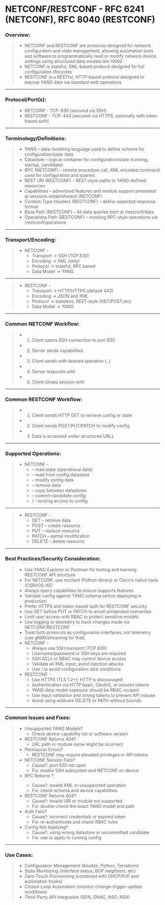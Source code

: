 # NETCONF/RESTCONF - RFC 6241 (NETCONF), RFC 8040 (RESTCONF)

### Overview:
> * NETCONF and RESTCONF are protocols designed for network configuration and state management, allowing automation tools and software to programmatically read or modify network device settings using structured data models like YANG
> * NETCONF is stateful, XML-based protocol designed for full configuration lifecycles
> * RESTCONF is a RESTful, HTTP-based protocol designed to expose YANG data via standard web operations
---
### Protocol/Port(s):
> * NETCONF - TCP: 830 (secured via SSH)
> * RESTCONF - TCP: 443 (secured via HTTPS, optionally with token based auth)
---
### Terminology/Definitions:
> * YANG – data modeling language used to define schema for configuration/state data
> * Datastore – logical container for configuration/state (running, startup, candidate)
> * RPC (NETCONF) – remote procedure call, XML encoded command used for configuration and queries
> * REST URI (RESTCONF) – REST-style paths to YANG-defined resources
> * Capabilities – advertised features and module support presented at sessions establishment (NETCONF)
> * Content-Type Headers (RESTCONF) – define expected response format
> * Base Path (RESTCONF) – All data queries start at /restconf/data
> * Operations Path (RESTCONF) – invoking RPC-style operations via /restconf/operations
---
### Transport/Encoding:
> * NETCONF -
>   * Transport → SSH (TCP 830)
>   * Encoding → XML (only)
>   * Protocol → stateful, RPC based
>   * Data Model → YANG
---
> * RESTCONF -
>   * Transport → HTTP/HTTPS (default 443)
>   * Encoding → JSON and XML
>   * Protocol → stateless, REST-style (GET/POST,etc)
>   * Data Model → YANG
---
### Common NETCONF Workflow:
> * 1. Client opens SSH connection to port 830
> * 2. Server sends capabilities
> * 3. Client sends <rpc> with desired operation (<get-config>, <edit-config>)
> * 4. Server responds with <rpc-reply>
> * 5. Client closes session with <close-session>
---
### Common RESTCONF Workflow:
> * 1. Client sends HTTP GET to retrieve config or state
> * 2. Client sends POST/PUT/PATCH to modify config
> * 3. Data is accessed under structured URLs
---
### Supported Operations:
> * NETCONF - 
>   * <get> – read state (operational data)
>   * <get-config> – read from config datastore
>   * <edit-config> – modify config data
>   * <delete-config> – remove data
>   * <copy-config> – copy between datastores
>   * <commit> – commit candidate config
>   * <lock>/<unlock> – locking access to config
---
> * RESTCONF -
>   * GET – retrieve data
>   * POST – create resource
>   * PUT – replace resource
>   * PATCH – partial modification
>   * DELETE – delete resource
---
### Best Practices/Security Consideration:
> * Use YANG Explorer or Postman for testing and learning RESTCONF API structure
> * For NETCONF, use ncclient (Python library) or Cisco’s native tools (CSR/IOS-XE)
> * Always query capabilities to ensure supports features
> * Validate config against YANG schema before deploying in production
> * Prefer HTTPS and token-based auth for RESTCONF security
> * Use GET before PUT or PATCH to avoid unintended overwrites
> * Limit user access with RBAC to protect sensitive models
> * Use logging or telemetry to track changes made via NETCONF/RESTCONF
> * Treat both protocols as configuration interfaces, not telemetry (use gNMI/streaming for that)
> * NETCONF -
>   * Always use SSH transport (TCP 830)
>   * Username/password or SSH keys are required
>   * SSH ACLs or RBAC may control device access
>   * Validate all XML input; avoid injection attacks
>   * Use <lock>/<unlock> to avoid configuration race conditions
> * RESTCONF -
>   * Use HTTPS (TLS 1.2+); HTTP is discouraged
>   * Authentication via HTTP basic, OAuth2, or session tokens
>   * YANG data model exposure should be RBAC-scoped
>   * Use input validation and strong tokens to prevent API misuse
>   * Avoid using wildcare DELETE or PATH without bounds
---
### Common Issues and Fixes:
> * Unsupported YANG Models?
>   * Check device capability list or software version
> * RESTCONF Returns 404?
>   * URL path or module name might be incorrect
> * Permission Errors?
>   * RESTCONF may require elevated privileges or API tokens
> * NETCONF Session Fails?
>   * Cause?: port 830 not open
>   * Fix: enable SSH subsystem and NETCONF on device
> * RPC Returns <rpc-error>?
>   * Cause?: invalid XML or unsupported operation
>   * Fix: check schema and device capabilities
> * RESTCONF Returns 404?
>   * Cause?: invalid URI or module not supported
>   * Fix: double-check the exact YANG model and path
> * Auth Fails?
>   * Cause?: incorrect credentials or expired token
>   * Fix: re-authenticate and check RBAC rules
> * Config Not Applying?
>   * Cause?: using wrong datastore or uncommitted candidate
>   * Fix: use <commit> or apply to running config
---
### Use Cases:
> * Configuration Management (Ansible, Python, Terraform)
> * State Monitoring (interface status, BGP neighbors, etc)
> * Zero-Touch Provisioning (combined with DHCP/PnP and automation hooks)
> * Closed-Loop Automation (monitor-change-trigger-update workflows)
> * Third-Party API Integration (SDN, DNAC, NSO, NSX)
